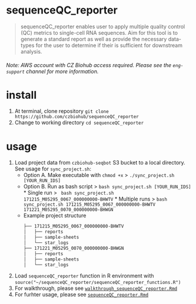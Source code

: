 # sequenceQC_reporter
> sequenceQC_reporter enables user to apply multiple quality control (QC) metrics to single-cell RNA sequences.
Aim for this tool is to generate a standard report as well as provide the necessary data-types for the user to determine if their is sufficient for downstream analysis.

###### Note: AWS account with CZ Biohub access required. Please see the `eng-support` channel for more information.
# install
1. At terminal, clone repository `git clone https://github.com/czbiohub/sequenceQC_reporter`
2. Change to working directory `cd sequenceQC_reporter`

# usage
1. Load project data from `czbiohub-seqbot` S3 bucket to a local directory. See usage for `sync_project.sh`:
   * Option A. Make executable with `chmod +x` > `./sync_project.sh [YOUR_RUN_IDS]`
   * Option B. Run as bash script > `bash sync_project.sh [YOUR_RUN_IDS]`
         * Single run > ` bash sync_project.sh 171215_M05295_0067_000000000-BHWTV`
         * Multiple runs > `bash sync_project.sh 171215_M05295_0067_000000000-BHWTV 171221_M05295_0070_000000000-BHWGN`
   * Example project structure
       ```bash
       ├── 171215_M05295_0067_000000000-BHWTV
       │   ├── reports
       │   ├── sample-sheets
       │   └── star_logs
       ├── 171221_M05295_0070_000000000-BHWGN
       │   ├── reports
       │   ├── sample-sheets
       │   └── star_logs
       ```
2. Load `sequenceQC_reporter` function in R environment with `source("~/sequenceQC_reporter/sequenceQC_reporter_functions.R")`
3. For walkthrough, please see [`walkthrough_sequenceQC_reporter.Rmd`](https://github.com/czbiohub/sequenceQC_reporter/blob/master/walkthrough_sequenceQC_reporter.Rmd)
4. For furhter usage, please see [`sequenceQC_reporter.Rmd`](https://github.com/czbiohub/sequenceQC_reporter/blob/master/sequenceQC_reporter.Rmd)
